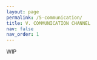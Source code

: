 ```yaml
---
layout: page
permalink: /5-communication/
title: V. COMMUNICATION CHANNEL
nav: false
nav_order: 1
---
```


WIP